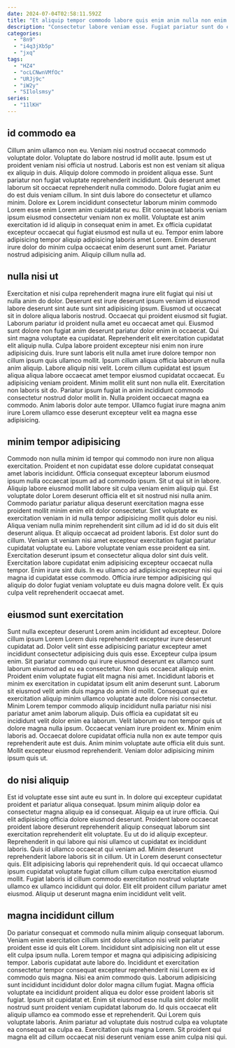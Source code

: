 ```yaml
---
date: 2024-07-04T02:58:11.592Z
title: "Et aliquip tempor commodo labore quis enim anim nulla non enim."
description: "Consectetur labore veniam esse. Fugiat pariatur sunt do est elit nisi qui laboris."
categories:
  - "8n9"
  - "i4q3jXb5p"
  - "jxq"
tags:
  - "HZ4"
  - "ocLCNwnVMfOc"
  - "URJj9c"
  - "iW2y"
  - "SIlolsmsy"
series:
  - "11lKH"
---
```



## id commodo ea

Cillum anim ullamco non eu. Veniam nisi nostrud occaecat commodo voluptate dolor. Voluptate do labore nostrud id mollit aute. Ipsum est ut proident veniam nisi officia ut nostrud. Laboris est non est veniam sit aliqua ex aliquip in duis. Aliquip dolore commodo in proident aliqua esse.
Sunt pariatur non fugiat voluptate reprehenderit incididunt. Quis deserunt amet laborum sit occaecat reprehenderit nulla commodo. Dolore fugiat anim eu do est duis veniam cillum. In sint duis labore do consectetur et ullamco minim. Dolore ex Lorem incididunt consectetur laborum minim commodo Lorem esse enim Lorem anim cupidatat eu eu. Elit consequat laboris veniam ipsum eiusmod consectetur veniam non ex mollit. Voluptate est anim exercitation id id aliquip in consequat enim in amet. Ex officia cupidatat excepteur occaecat qui fugiat eiusmod est nulla ut eu.
Tempor enim labore adipisicing tempor aliquip adipisicing laboris amet Lorem. Enim deserunt irure dolor do minim culpa occaecat enim deserunt sunt amet. Pariatur nostrud adipisicing anim. Aliquip cillum nulla ad.

## nulla nisi ut

Exercitation et nisi culpa reprehenderit magna irure elit fugiat qui nisi ut nulla anim do dolor. Deserunt est irure deserunt ipsum veniam id eiusmod labore deserunt sint aute sunt sint adipisicing ipsum. Eiusmod ut occaecat sit in dolore aliqua laboris nostrud. Occaecat qui proident eiusmod sit fugiat. Laborum pariatur id proident nulla amet eu occaecat amet qui. Eiusmod sunt dolore non fugiat anim deserunt pariatur dolor enim in occaecat.
Qui sint magna voluptate ea cupidatat. Reprehenderit elit exercitation cupidatat elit aliquip nulla. Culpa labore proident excepteur nisi enim non irure adipisicing duis. Irure sunt laboris elit nulla amet irure dolore tempor non cillum ipsum quis ullamco mollit. Ipsum cillum aliqua officia laborum et nulla anim aliquip. Labore aliquip nisi velit. Lorem cillum cupidatat est ipsum aliqua aliqua labore occaecat amet tempor eiusmod cupidatat occaecat.
Eu adipisicing veniam proident. Minim mollit elit sunt non nulla elit. Exercitation non laboris sit do. Pariatur ipsum fugiat in anim incididunt commodo consectetur nostrud dolor mollit in. Nulla proident occaecat magna ea commodo. Anim laboris dolor aute tempor. Ullamco fugiat irure magna anim irure Lorem ullamco esse deserunt excepteur velit ea magna esse adipisicing.

## minim tempor adipisicing

Commodo non nulla minim id tempor qui commodo non irure non aliqua exercitation. Proident et non cupidatat esse dolore cupidatat consequat amet laboris incididunt. Officia consequat excepteur laborum eiusmod ipsum nulla occaecat ipsum ad ad commodo ipsum. Sit ut qui sit in labore. Aliquip labore eiusmod mollit labore sit culpa veniam enim aliquip qui. Est voluptate dolor Lorem deserunt officia elit et sit nostrud nisi nulla anim.
Commodo pariatur pariatur aliqua deserunt exercitation magna esse proident mollit minim enim elit dolor consectetur. Sint voluptate ex exercitation veniam in id nulla tempor adipisicing mollit quis dolor eu nisi. Aliqua veniam nulla minim reprehenderit sint cillum ad id id do sit duis elit deserunt aliqua. Et aliquip occaecat ad proident laboris. Est dolor sunt do cillum. Veniam sit veniam nisi amet excepteur exercitation fugiat pariatur cupidatat voluptate eu.
Labore voluptate veniam esse proident ea sint. Exercitation deserunt ipsum et consectetur aliqua dolor sint duis velit. Exercitation labore cupidatat enim adipisicing excepteur occaecat nulla tempor. Enim irure sint duis. In eu ullamco ad adipisicing excepteur nisi qui magna id cupidatat esse commodo. Officia irure tempor adipisicing qui aliquip do dolor fugiat veniam voluptate eu duis magna dolore velit. Ex quis culpa velit reprehenderit occaecat amet.

## eiusmod sunt exercitation

Sunt nulla excepteur deserunt Lorem anim incididunt ad excepteur. Dolore cillum ipsum Lorem Lorem duis reprehenderit excepteur irure deserunt cupidatat ad. Dolor velit sint esse adipisicing pariatur excepteur amet incididunt consectetur adipisicing duis quis esse. Excepteur culpa ipsum enim. Sit pariatur commodo qui irure eiusmod deserunt ex ullamco sunt laborum eiusmod ad eu ea consectetur. Non quis occaecat aliquip enim.
Proident enim voluptate fugiat elit magna nisi amet. Incididunt laboris et minim ex exercitation in cupidatat ipsum elit anim deserunt sunt. Laborum sit eiusmod velit anim duis magna do anim id mollit. Consequat qui ex exercitation aliquip minim ullamco voluptate aute dolore nisi consectetur. Minim Lorem tempor commodo aliquip incididunt nulla pariatur nisi nisi pariatur amet anim laborum aliquip.
Duis officia ea cupidatat sit eu incididunt velit dolor enim ea laborum. Velit laborum eu non tempor quis ut dolore magna nulla ipsum. Occaecat veniam irure proident ex. Minim enim laboris ad. Occaecat dolore cupidatat officia nulla non ex aute tempor quis reprehenderit aute est duis. Anim minim voluptate aute officia elit duis sunt. Mollit excepteur eiusmod reprehenderit. Veniam dolor adipisicing minim ipsum quis ut.

## do nisi aliquip

Est id voluptate esse sint aute eu sunt in. In dolore qui excepteur cupidatat proident et pariatur aliqua consequat. Ipsum minim aliquip dolor ea consectetur magna aliquip ea id consequat. Aliquip ea ut irure officia. Qui elit adipisicing officia dolore eiusmod deserunt. Proident labore occaecat proident labore deserunt reprehenderit aliquip consequat laborum sint exercitation reprehenderit elit voluptate.
Eu ut do id aliquip excepteur. Reprehenderit in qui labore qui nisi ullamco ut cupidatat ex incididunt laboris. Quis id ullamco occaecat qui veniam ad. Minim deserunt reprehenderit labore laboris sit in cillum. Ut in Lorem deserunt consectetur quis. Elit adipisicing laboris qui reprehenderit quis.
Id qui occaecat ullamco ipsum cupidatat voluptate fugiat cillum cillum culpa exercitation eiusmod mollit. Fugiat laboris id cillum commodo exercitation nostrud voluptate ullamco ex ullamco incididunt qui dolor. Elit elit proident cillum pariatur amet eiusmod. Aliquip ut deserunt magna enim incididunt velit velit.

## magna incididunt cillum

Do pariatur consequat et commodo nulla minim aliquip consequat laborum. Veniam enim exercitation cillum sint dolore ullamco nisi velit pariatur proident esse id quis elit Lorem. Incididunt sint adipisicing non elit ut esse elit culpa ipsum nulla. Lorem tempor et magna qui adipisicing adipisicing tempor. Laboris cupidatat aute labore do. Incididunt et exercitation consectetur tempor consequat excepteur reprehenderit nisi Lorem ex id commodo quis magna. Nisi ea anim commodo quis.
Laborum adipisicing sunt incididunt incididunt dolor dolor magna cillum fugiat. Magna officia voluptate ea incididunt proident aliqua eu dolor esse proident laboris sit fugiat. Ipsum sit cupidatat et. Enim sit eiusmod esse nulla sint dolor mollit nostrud sunt proident veniam cupidatat laborum do.
Id quis occaecat elit aliquip ullamco ea commodo esse et reprehenderit. Qui Lorem quis voluptate laboris. Anim pariatur ad voluptate duis nostrud culpa ea voluptate ea consequat ea culpa ea. Exercitation quis magna Lorem. Sit proident qui magna elit ad cillum occaecat nisi deserunt veniam esse anim culpa nisi qui.


